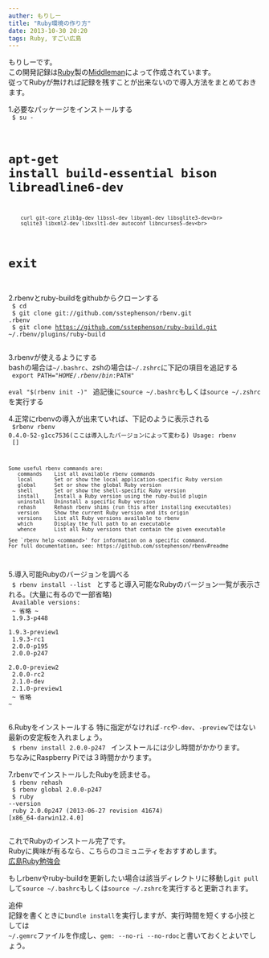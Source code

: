 ```yaml
---
auther: もりしー
title: "Ruby環境の作り方"
date: 2013-10-30 20:20
tags: Ruby, すごい広島
---
```


もりしーです。  
この開発記録は[Ruby](https://www.ruby-lang.org/ja/)製の[Middleman](http://middlemanapp.com/)によって作成されています。  
従ってRubyが無ければ記録を残すことが出来ないので導入方法をまとめておきます。  


1.必要なパッケージをインストールする  
<code>
	$ su - <br>
  # apt-get install build-essential bison libreadline6-dev<br>
  		curl git-core zlib1g-dev libssl-dev libyaml-dev libsqlite3-dev<br>
  		sqlite3 libxml2-dev libxslt1-dev autoconf libncurses5-dev<br>
  # exit
</code>

2.rbenvとruby-buildをgithubからクローンする  
<code>
  $ cd<br>
  $ git clone git://github.com/sstephenson/rbenv.git .rbenv<br>
  $ git clone https://github.com/sstephenson/ruby-build.git ~/.rbenv/plugins/ruby-build <br>
</code>

3.rbenvが使えるようにする  
bashの場合は`~/.bashrc`、zshの場合は`~/.zshrc`に下記の項目を追記する  
<code>
  export PATH="$HOME/.rbenv/bin:$PATH"<br>
  eval "$(rbenv init -)"
</code>
追記後に`source ~/.bashrc`もしくは`source ~/.zshrc`を実行する  

4.正常にrbenvの導入が出来ていれば、下記のように表示される  
<code>
  $rbenv
  rbenv 0.4.0-52-g1cc7536(ここは導入したバージョンによって変わる)
	Usage: rbenv <command> [<args>]

	Some useful rbenv commands are:
	   commands    List all available rbenv commands
	   local       Set or show the local application-specific Ruby version
	   global      Set or show the global Ruby version
	   shell       Set or show the shell-specific Ruby version
	   install     Install a Ruby version using the ruby-build plugin
	   uninstall   Uninstall a specific Ruby version
	   rehash      Rehash rbenv shims (run this after installing executables)
	   version     Show the current Ruby version and its origin
	   versions    List all Ruby versions available to rbenv
	   which       Display the full path to an executable
	   whence      List all Ruby versions that contain the given executable

	See `rbenv help <command>' for information on a specific command.
	For full documentation, see: https://github.com/sstephenson/rbenv#readme
</code>

5.導入可能Rubyのバージョンを調べる  
<code>
  $ rbenv install --list
</code>
とすると導入可能なRubyのバージョン一覧が表示される。(大量に有るので一部省略)  
<code>
	Available versions:<br>
  ~ 省略 ~<br>
  1.9.3-p448<br>
  1.9.3-preview1<br>
  1.9.3-rc1<br>
  2.0.0-p195<br>
  2.0.0-p247<br>
  2.0.0-preview2<br>
  2.0.0-rc2<br>
  2.1.0-dev<br>
  2.1.0-preview1<br>
  ~ 省略 ~<br>
</code>

6.Rubyをインストールする
特に指定がなければ`-rc`や`-dev`、`-preview`ではない最新の安定板を入れましょう。  
<code>
	$ rbenv install 2.0.0-p247
</code>
インストールには少し時間がかかります。  
ちなみにRaspberry Piでは３時間かかります。  

7.rbenvでインストールしたRubyを読ませる。  
<code>
  $ rbenv rehash<br>
  $ rbenv global 2.0.0-p247<br>
  $ ruby --version<br>
  ruby 2.0.0p247 (2013-06-27 revision 41674) [x86_64-darwin12.4.0]<br>
</code>

これでRubyのインストール完了です。  
Rubyに興味が有るなら、こちらのコミュニティをおすすめします。  
[広島Ruby勉強会](http://hiroshimarb.github.io/)		

もしrbenvやruby-buildを更新したい場合は該当ディレクトリに移動し`git pull`して`source ~/.bashrc`もしくは`source ~/.zshrc`を実行すると更新されます。  
  
  
追伸  
記録を書くときに`bundle install`を実行しますが、実行時間を短くする小技としては  
`~/.gemrc`ファイルを作成し、`gem: --no-ri --no-rdoc`と書いておくとよいでしょう。  